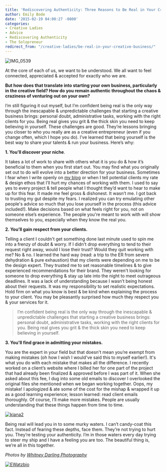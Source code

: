 ```yaml
---
title: 'Rediscovering Authenticity: Three Reasons to Be Real in Your Creative Business'
author: Emily Bode
date: '2015-02-19 04:00:27 -0800'
categories:
- Creative Ladies
- Advice
- Rediscovering Authenticity
- The Solopreneur
redirect_from: "/creative-ladies/be-real-in-your-creative-business/"
---
```


![IMG_0539](https://yellow-blog-images.imgix.net/2015/02/IMG_0539.jpg)

At the core of each of us, we want to be understood. We all want to feel connected, appreciated & accepted for exactly who we are.

**But how does that translate into starting your own business, particularly in the creative field? How do you remain authentic throughout the chaos & craziness of venturing out on your own?**

I’m still figuring it out myself, but I’m confident being real is the only way through the inescapable & unpredictable challenges that starting a creative business brings: personal doubt, administrative tasks, working with the right clients for you. Being real gives you grit & the thick skin you need to keep believing in yourself. These challenges are good. They’re lessons bringing you closer to who you really are as a creative entrepreneur (even if you change often, which I hope you do). I’ve learned that being yourself is the best way to share your talents & run your business. Here’s why:

**1\. You’ll discover your niche**.

It takes a lot of work to share with others what it is you do & how it’s beneficial to them when you first start out. You may find what you originally set out to do will evolve into a better direction for your business. Sometimes I fear when I write openly on [my blog](http://www.bravegirlspirit.com) or when I tell potential clients my rate & design ethos that I’ll hurt my chances of working with them. I used to say yes to every project & tell people what I thought they’d want to hear to make up for this fear. It made me feel gross & dishonest. It wasn’t me. I got back to trusting my gut despite my fears. I realized you can try emulating other people's advice so much that you lose yourself in the process (this advice included!). Make decisions based on what feels right for you, not on someone else’s experience. The people you're meant to work with will show themselves to you, especially when they know the real you.

**2\. You’ll gain respect from your clients.**

Telling a client I couldn't get something done last minute used to spin me into a frenzy of doubt & worry. If I didn't drop everything to tend to their request right away, would I lose their trust? Would they quit working with me? No & no. I learned the hard way (read: a trip to the ER from severe dehydration & pure exhaustion) that my clients were depending on me to be the design expert. They trusted me to set reasonable timelines & to give experienced recommendations for their brand. They weren't looking for someone to drop everything & stay up late into the night to meet outrageous deadlines. It was a lack of understanding because I wasn’t being honest about their requests. It was my responsibility to set realistic expectations. Hold firm on what you know is best & be kind when explaining the process to your client. You may be pleasantly surprised how much they respect you & your services for it.

> I’m confident being real is the only way through the inescapable & unpredictable challenges that starting a creative business brings: personal doubt, administrative tasks, working with the right clients for you. Being real gives you grit & the thick skin you need to keep believing in yourself.

**3\. You'll find grace in admitting your mistakes.**

You are the expert in your field but that doesn't mean you’re exempt from making mistakes (oh how I wish I would've said this to myself earlier!). It's what you do with each mistake that makes all the difference. I recently worked on a client’s website where I billed her for one part of the project that had already been finalized & approved before I was part of it. When she asked about this fee, I dug into some old emails to discover I overlooked the original files she mentioned when we began working together. Oops, my mistake! I apologized & ate some of the cost for the mishap & wrapped it up as a good learning experience; lesson learned: read client emails thoroughly. Of course, I’ll make more mistakes. People are usually understanding that these things happen from time to time.

[![kiana2](https://yellow-blog-images.imgix.net/2015/02/kiana2.jpg)](https://yellow-blog-images.imgix.net/2015/02/kiana2.jpg)

Being real will lead you in to some murky waters. I can’t candy-coat this fact. Instead of fearing these depths, face them. They’re not trying to hurt you. They’re testing your authenticity. I’m in those waters every day trying to steer my ship and I have a feeling you are too. The beautiful thing is, we’re all in this together.

_Photos by [Whitney Darling Photography](http://whitneydarling.com/)_

[![EWatzbio](https://yellow-blog-images.imgix.net/2015/01/EWatzbio.jpg)](http://bravegirlspirit.com/)
